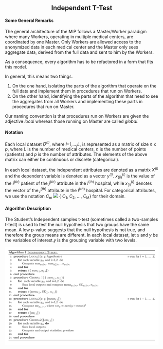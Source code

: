 <b><h2><center>Independent T-Test  </center></h1></b>

<b><h4> Some General Remarks </h4></b>
The general architecture of the MIP follows a Master/Worker paradigm where many Workers, operating in multiple medical centers, are coordinated by one Master. Only Workers are allowed access to the anonymized data in each medical center and the Master only sees aggregate data, derived from the full data and sent to him by the Workers.

As a consequence, every algorithm has to be refactored in a form that fits this model.

In general, this means two things.

1. On the one hand, isolating the parts of the algorithm that operate on the full data and implement them in procedures that run on Workers.
1. On the other hand, identifying the parts of the algorithm that need to see the aggregates from all Workers and implementing these parts in procedures that run on Master.

Our naming convention is that procedures run on Workers are given the adjective _local_ whereas those running on Master are called _global_.

<b><h4> Notation </h4></b>
Each local dataset *D<sup>(l)</sup>*, where *l*=1,...,*L*, is represented as a matrix of size *n* x *p*, where *L* is the number of medical centers, *n* is the number of points (patients) and *p* is the number of  attributes. The elements of the above matrix can either be continuous or discrete (categorical).

In each local dataset, the independent attributes are denoted as a matrix *X<sup>(l)</sup>* and the dependent variable is denoted as a vector *y<sup>(l)</sup>*. *x*<sub>(*ij*)</sub><sup>(*l*)</sup> is the value of the *i*<sup>(*th*)</sup> patient of the *j*<sup>(*th*)</sup> attribute in the *l*<sup>(*th*)</sup> hospital, while *x*<sub>(*j*)</sub><sup>(*l*)</sup> denotes the vector of the *j*<sup>(*th*)</sup> attribute in the *l*<sup>(*th*)</sup> hospital. For categorical attributes,  we use the notation *C*<sub>m</sub> <img src="https://render.githubusercontent.com/render/math?math=\epsilon"> { *C*<sub>1</sub>, *C*<sub>2</sub>, ..., *C*<sub>M</sub>} for their domain.

<b><h4> Algorithm Description </h4></b>
The Student’s Independent samples t-test (sometimes called a two-samples t-test) is used to test the null hypothesis that two groups have the same mean. A low p-value suggests that the null hypothesis is not true, and therefore the group means are different. In each local dataset, let *x* and *y* be the variables of interest.*y* is the grouping variable with two levels.

![pseudo](algorithm_images/independent_ttest_pseudocode.png)
